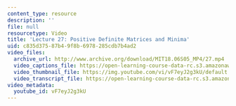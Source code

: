 ```yaml
---
content_type: resource
description: ''
file: null
resourcetype: Video
title: 'Lecture 27: Positive Definite Matrices and Minima'
uid: c835d375-87b4-9f8b-6978-285cdb7b4ad2
video_files:
  archive_url: http://www.archive.org/download/MIT18.06S05_MP4/27.mp4
  video_captions_file: https://open-learning-course-data-rc.s3.amazonaws.com/18-06sc-linear-algebra-fall-2011/c672fa052ba155cab26721352d3ca2ba_vF7eyJ2g3kU.vtt
  video_thumbnail_file: https://img.youtube.com/vi/vF7eyJ2g3kU/default.jpg
  video_transcript_file: https://open-learning-course-data-rc.s3.amazonaws.com/18-06sc-linear-algebra-fall-2011/8a8c96758f45cd0d32d8b96e73114213_vF7eyJ2g3kU.pdf
video_metadata:
  youtube_id: vF7eyJ2g3kU
---
```

